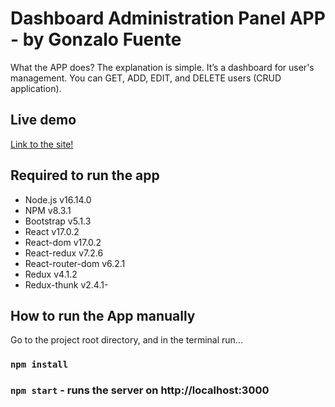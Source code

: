 # Dashboard Administration Panel APP - by Gonzalo Fuente

What the APP does?
The explanation is simple.
It’s a dashboard for user's management.
You can GET, ADD, EDIT, and DELETE users (CRUD application).

## Live demo

[Link to the site!](https://dashboard-administration-panel.netlify.app/)

## Required to run the app

- Node.js v16.14.0
- NPM v8.3.1
- Bootstrap v5.1.3
- React v17.0.2
- React-dom v17.0.2
- React-redux v7.2.6
- React-router-dom v6.2.1
- Redux v4.1.2
- Redux-thunk v2.4.1-

## How to run the App manually

Go to the project root directory, and in the terminal run...

### `npm install`

### `npm start` - runs the server on http://localhost:3000
